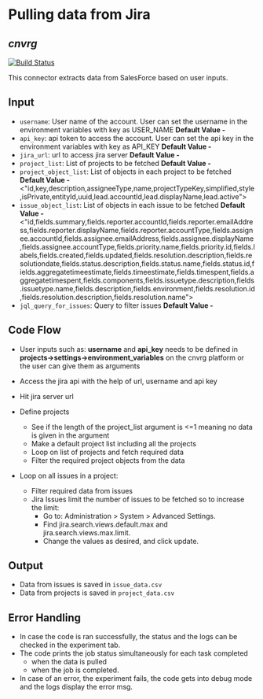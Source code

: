 # Pulling data from Jira
## _cnvrg_

[![Build Status](https://travis-ci.org/joemccann/dillinger.svg?branch=master)](https://travis-ci.org/joemccann/dillinger)

This connector extracts data from SalesForce based on user inputs.

## Input
- `username`: User name of the account. User can set the username in the environment variables with key as USER_NAME
    **Default Value -** <None>
- `api_key`: api token to access the account. User can set the api key in the environment variables with key as API_KEY
    **Default Value -** <None>
- `jira_url`: url to access jira server
    **Default Value -** <None>
-	`project_list`: List of projects to be fetched
    **Default Value -** <None>
-	`project_object_list`: List of objects in each project to be fetched
    **Default Value -** <"id,key,description,assigneeType,name,projectTypeKey,simplified,style,isPrivate,entityId,uuid,lead.accountId,lead.displayName,lead.active">
-	`issue_object_list`: List of objects in each issue to be fetched
    **Default Value -** <"id,fields.summary,fields.reporter.accountId,fields.reporter.emailAddress,fields.reporter.displayName,fields.reporter.accountType,fields.assignee.accountId,fields.assignee.emailAddress,fields.assignee.displayName,fields.assignee.accountType,fields.priority.name,fields.priority.id,fields.labels,fields.created,fields.updated,fields.resolution.description,fields.resolutiondate,fields.status.description,fields.status.name,fields.status.id,fields.aggregatetimeestimate,fields.timeestimate,fields.timespent,fields.aggregatetimespent,fields.components,fields.issuetype.description,fields.issuetype.name,fields.description,fields.environment,fields.resolution.id,fields.resolution.description,fields.resolution.name">
-	`jql_query_for_issues`: Query to filter issues
    **Default Value -** <None>
## Code Flow
- User inputs such as: **username** and  **api_key** needs to be defined in **projects->settings->environment_variables** on the cnvrg platform or the user can give them as arguments
- Access the jira api with the help of url, username and api key
- Hit jira server url
- Define projects
    - See if the length of the project_list argument is <=1 meaning no data is given in the argument
    - Make a default project list including all the projects
    - Loop on list of projects and fetch required data 
    - Filter the required project objects from the data

- Loop on all issues in a project:
    - Filter required data from issues
    - Jira Issues limit the number of issues to be fetched so to increase the limit:
        -  Go to: Administration > System > Advanced Settings.
        -  Find jira.search.views.default.max and jira.search.views.max.limit.
        -  Change the values as desired, and click update.
## Output
-   Data from issues is saved in `issue_data.csv`
-	Data from projects is saved in `project_data.csv`

## Error Handling
-   In case the code is ran successfully, the status and the logs can be checked in the experiment tab. 
-   The code prints the job status simultaneously for each task completed
    - when the data is pulled
    - when the job is completed.
-  In case of an error, the experiment fails, the code gets into debug mode and the logs display the error msg.